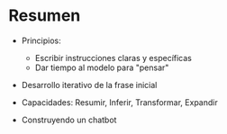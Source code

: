 # Resumen

- Principios:

  - Escribir instrucciones claras y específicas
  - Dar tiempo al modelo para "pensar"

- Desarrollo iterativo de la frase inicial
- Capacidades: Resumir, Inferir, Transformar, Expandir
- Construyendo un chatbot
